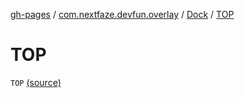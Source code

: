 [gh-pages](../../index.md) / [com.nextfaze.devfun.overlay](../index.md) / [Dock](index.md) / [TOP](./-t-o-p.md)

# TOP

`TOP` [(source)](https://github.com/NextFaze/dev-fun/tree/master/devfun/src/main/java/com/nextfaze/devfun/overlay/OverlayWindow.kt#L40)